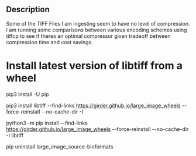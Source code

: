 ## Description

Some of the TIFF Files I am ingesting seem to have no level of compression.  I am running some comparisons between
various encoding schemes using tiffcp to see if theres an optimal compressor given tradeoff between compression time and
cost savings.

# Install latest version of libtiff from a wheel
pip3 install -U pip

pip3 install libtiff --find-links https://girder.github.io/large_image_wheels  --force-reinstall --no-cache-dir -I

 python3 -m pip install  --find-links https://girder.github.io/large_image_wheels  --force-reinstall --no-cache-dir -I libtiff


pip uninstall large_image_source-bioformats

